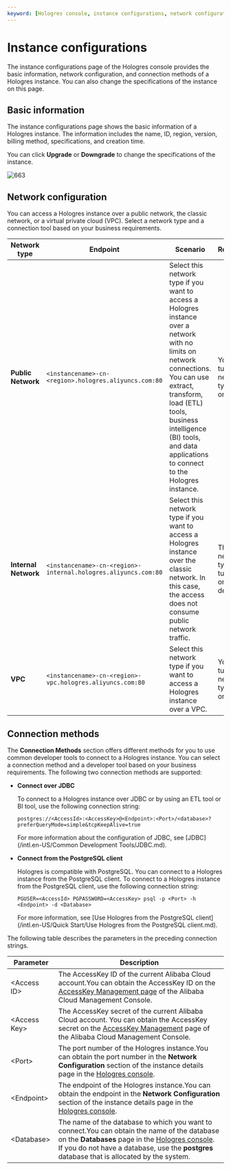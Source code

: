 ```yaml
---
keyword: [Hologres console, instance configurations, network configuration, connection method]
---
```


# Instance configurations

The instance configurations page of the Hologres console provides the basic information, network configuration, and connection methods of a Hologres instance. You can also change the specifications of the instance on this page.

## Basic information

The instance configurations page shows the basic information of a Hologres instance. The information includes the name, ID, region, version, billing method, specifications, and creation time.

You can click **Upgrade** or **Downgrade** to change the specifications of the instance.

![663](https://static-aliyun-doc.oss-cn-hangzhou.aliyuncs.com/assets/img/en-US/6431417951/p94175.png)

## Network configuration

You can access a Hologres instance over a public network, the classic network, or a virtual private cloud \(VPC\). Select a network type and a connection tool based on your business requirements.

|Network type|Endpoint|Scenario|Remarks|
|------------|--------|--------|-------|
|**Public Network**|`<instancename>-cn-<region>.hologres.aliyuncs.com:80`|Select this network type if you want to access a Hologres instance over a network with no limits on network connections. You can use extract, transform, load \(ETL\) tools, business intelligence \(BI\) tools, and data applications to connect to the Hologres instance.|You can turn this network type on or off.|
|**Internal Network**|`<instancename>-cn-<region>-internal.hologres.aliyuncs.com:80`|Select this network type if you want to access a Hologres instance over the classic network. In this case, the access does not consume public network traffic.|This network type is turned on by default.|
|**VPC**|`<instancename>-cn-<region>-vpc.hologres.aliyuncs.com:80`|Select this network type if you want to access a Hologres instance over a VPC.|You can turn this network type on or off.|

## Connection methods

The **Connection Methods** section offers different methods for you to use common developer tools to connect to a Hologres instance. You can select a connection method and a developer tool based on your business requirements. The following two connection methods are supported:

-   **Connect over JDBC**

    To connect to a Hologres instance over JDBC or by using an ETL tool or BI tool, use the following connection string:

    ```
    postgres://<AccessId>:<AccessKey>@<Endpoint>:<Port>/<database>? preferQueryMode=simple&tcpKeepAlive=true
    ```

    For more information about the configuration of JDBC, see [JDBC](/intl.en-US/Common Development Tools/JDBC.md).

-   **Connect from the PostgreSQL client**

    Hologres is compatible with PostgreSQL. You can connect to a Hologres instance from the PostgreSQL client. To connect to a Hologres instance from the PostgreSQL client, use the following connection string:

    ```
    PGUSER=<AccessId> PGPASSWORD=<AccessKey> psql -p <Port> -h <Endpoint> -d <Database>
    ```

    For more information, see [Use Hologres from the PostgreSQL client](/intl.en-US/Quick Start/Use Hologres from the PostgreSQL client.md).


The following table describes the parameters in the preceding connection strings.

|Parameter|Description|
|---------|-----------|
|<Access ID\>|The AccessKey ID of the current Alibaba Cloud account.You can obtain the AccessKey ID on the [AccessKey Management page](https://usercenter.console.aliyun.com/?spm=5176.2020520153.nav-right.dak.3bcf415dCWGUBj#/manage/ak) of the Alibaba Cloud Management Console. |
|<Access Key\>|The AccessKey secret of the current Alibaba Cloud account. You can obtain the AccessKey secret on the [AccessKey Management](https://usercenter.console.aliyun.com/?spm=5176.2020520153.nav-right.dak.3bcf415dCWGUBj#/manage/ak) page of the Alibaba Cloud Management Console. |
|<Port\>|The port number of the Hologres instance.You can obtain the port number in the **Network Configuration** section of the instance details page in the [Hologres console](https://hologram.console.aliyun.com/#/instance). |
|<Endpoint\>|The endpoint of the Hologres instance.You can obtain the endpoint in the **Network Configuration** section of the instance details page in the [Hologres console](https://hologram.console.aliyun.com/#/instance). |
|<Database\>|The name of the database to which you want to connect.You can obtain the name of the database on the **Databases** page in the [Hologres console](https://hologram.console.aliyun.com/#/instance). If you do not have a database, use the **postgres** database that is allocated by the system. |

